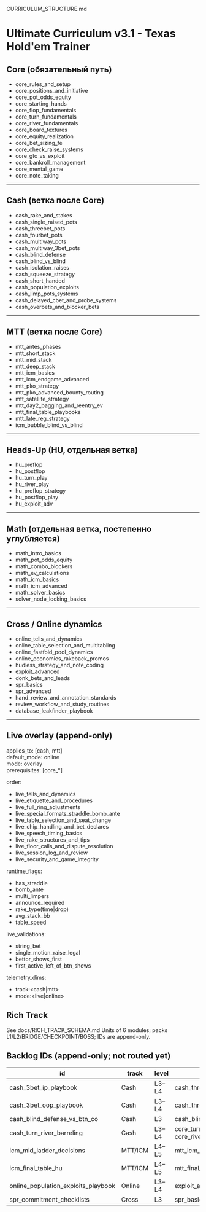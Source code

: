 CURRICULUM_STRUCTURE.md
# Ultimate Curriculum v3.1 - Texas Hold'em Trainer

## Core (обязательный путь)
- core_rules_and_setup
- core_positions_and_initiative
- core_pot_odds_equity
- core_starting_hands
- core_flop_fundamentals
- core_turn_fundamentals
- core_river_fundamentals
- core_board_textures
- core_equity_realization
- core_bet_sizing_fe
- core_check_raise_systems
- core_gto_vs_exploit
- core_bankroll_management
- core_mental_game
- core_note_taking

---

## Cash (ветка после Core)
- cash_rake_and_stakes
- cash_single_raised_pots
- cash_threebet_pots
- cash_fourbet_pots
- cash_multiway_pots
- cash_multiway_3bet_pots
- cash_blind_defense
- cash_blind_vs_blind
- cash_isolation_raises
- cash_squeeze_strategy
- cash_short_handed
- cash_population_exploits
- cash_limp_pots_systems
- cash_delayed_cbet_and_probe_systems
- cash_overbets_and_blocker_bets

---

## MTT (ветка после Core)
- mtt_antes_phases
- mtt_short_stack
- mtt_mid_stack
- mtt_deep_stack
- mtt_icm_basics
- mtt_icm_endgame_advanced
- mtt_pko_strategy
- mtt_pko_advanced_bounty_routing
- mtt_satellite_strategy
- mtt_day2_bagging_and_reentry_ev
- mtt_final_table_playbooks
- mtt_late_reg_strategy
- icm_bubble_blind_vs_blind

---

## Heads-Up (HU, отдельная ветка)
- hu_preflop
- hu_postflop
- hu_turn_play
- hu_river_play
- hu_preflop_strategy
- hu_postflop_play
- hu_exploit_adv

---

## Math (отдельная ветка, постепенно углубляется)
- math_intro_basics
- math_pot_odds_equity
- math_combo_blockers
- math_ev_calculations
- math_icm_basics
- math_icm_advanced
- math_solver_basics
- solver_node_locking_basics

---

## Cross / Online dynamics
- online_tells_and_dynamics
- online_table_selection_and_multitabling
- online_fastfold_pool_dynamics
- online_economics_rakeback_promos
- hudless_strategy_and_note_coding
- exploit_advanced
- donk_bets_and_leads
- spr_basics
- spr_advanced
- hand_review_and_annotation_standards
- review_workflow_and_study_routines
- database_leakfinder_playbook

---

## Live overlay (append-only)
applies_to: [cash, mtt]  
default_mode: online  
mode: overlay  
prerequisites: [core_*]

order:
  - live_tells_and_dynamics
  - live_etiquette_and_procedures
  - live_full_ring_adjustments
  - live_special_formats_straddle_bomb_ante
  - live_table_selection_and_seat_change
  - live_chip_handling_and_bet_declares
  - live_speech_timing_basics
  - live_rake_structures_and_tips
  - live_floor_calls_and_dispute_resolution
  - live_session_log_and_review
  - live_security_and_game_integrity

runtime_flags:
  - has_straddle
  - bomb_ante
  - multi_limpers
  - announce_required
  - rake_type(time|drop)
  - avg_stack_bb
  - table_speed

live_validations:
  - string_bet
  - single_motion_raise_legal
  - bettor_shows_first
  - first_active_left_of_btn_shows

telemetry_dims:
  - track:<cash|mtt>
  - mode:<live|online>

## Rich Track
See docs/RICH_TRACK_SCHEMA.md
Units of 6 modules; packs L1/L2/BRIDGE/CHECKPOINT/BOSS; IDs are append-only.

## Backlog IDs (append-only; not routed yet)

| id | track | level | prereqs |
|---|---|---|---|
| cash_3bet_ip_playbook | Cash | L3–L4 | cash_threebet_pots |
| cash_3bet_oop_playbook | Cash | L3–L4 | cash_threebet_pots |
| cash_blind_defense_vs_btn_co | Cash | L3 | cash_blind_defense |
| cash_turn_river_barreling | Cash | L3–L4 | core_turn_fundamentals, core_river_fundamentals |
| icm_mid_ladder_decisions | MTT/ICM | L4–L5 | mtt_icm_basics |
| icm_final_table_hu | MTT/ICM | L4–L5 | mtt_final_table_playbooks |
| online_population_exploits_playbook | Online | L3–L4 | exploit_advanced |
| spr_commitment_checklists | Cross | L3 | spr_basics |

